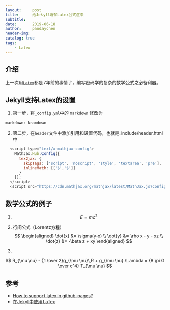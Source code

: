 ```yaml
---
layout:     post
title:      给Jekyll增加Latex公式渲染
subtitle:   
date:       2019-06-18
author:     pandaychen
header-img: 
catalog: true
tags:
    - Latex
---
```


##  介绍
上一次用[`Latex`](https://zh.wikipedia.org/wiki/LaTeX)都是7年前的事情了，编写密码学的复杂的数学公式之必备利器。

##  Jekyll支持Latex的设置

1.  第一步，将`_config.yml`中的 `markdown` 修改为

``` js
markdown: kramdown
```
2. 第二步，在`header`文件中添加引用和设置代码，也就是_include/header.html中

``` js
  <script type="text/x-mathjax-config">
    MathJax.Hub.Config({
      tex2jax: {
        skipTags: ['script', 'noscript', 'style', 'textarea', 'pre'],
        inlineMath: [['$','$']]
      }
    });
  </script>
  <script src="https://cdn.mathjax.org/mathjax/latest/MathJax.js?config=TeX-AMS-MML_HTMLorMML" type="text/javascript"></script>
``` 

##  数学公式的例子

1.  $$E=mc^2$$

2.  行间公式（Lorentz方程）
$$ 
\begin{aligned} \dot{x} &= \sigma(y-x) \\ 
\dot{y} &= \rho x - y - xz \\ 
\dot{z} &= -\beta z + xy \end{aligned} 
$$

3.  
$$
R_{\mu \nu} - {1 \over 2}g_{\mu \nu}\,R + g_{\mu \nu} \Lambda
= {8 \pi G \over c^4} T_{\mu \nu}
$$


##  参考
-   [How to support latex in github-pages?](https://stackoverflow.com/questions/26275645/how-to-support-latex-in-github-pages)
-   [在Jekyll中使用LaTex](https://lloyar.github.io/2018/10/08/mathjax-in-jekyll.html)